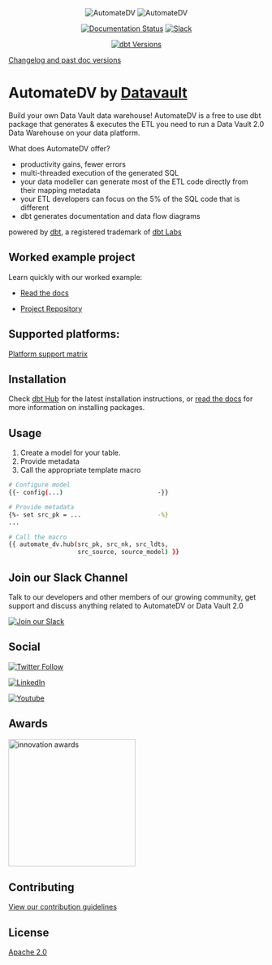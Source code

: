 <div align="center">
  <img src="https://user-images.githubusercontent.com/25080503/237990810-ab2e14cf-a449-47ac-8c72-6f0857816194.png#gh-light-mode-only" alt="AutomateDV">
  <img src="https://user-images.githubusercontent.com/25080503/237990915-6afbeba8-9e80-44cb-a57b-5b5966ab5c02.png#gh-dark-mode-only" alt="AutomateDV">

  [![Documentation Status](https://img.shields.io/badge/docs-stable-blue)](https://automate-dv.readthedocs.io/en/stable/?badge=stable)
  [![Slack](https://img.shields.io/badge/Slack-Join-yellow?style=flat&logo=slack)](https://join.slack.com/t/dbtvault/shared_invite/enQtODY5MTY3OTIyMzg2LWJlZDMyNzM4YzAzYjgzYTY0MTMzNTNjN2EyZDRjOTljYjY0NDYyYzEwMTlhODMzNGY3MmU2ODNhYWUxYmM2NjA)
</div>
<div align="center">
  
  [![dbt Versions](https://img.shields.io/badge/compatible%20dbt%20versions-%3E=1.4%20%3C=1.8.x-orange?logo=dbt)](https://automate-dv.readthedocs.io/en/latest/versions/)

</div>

[Changelog and past doc versions](https://automate-dv.readthedocs.io/en/latest/changelog/)

# AutomateDV by [Datavault](https://www.data-vault.com)

Build your own Data Vault data warehouse! AutomateDV is a free to use dbt package that generates & executes the ETL you need to run a Data Vault 2.0 Data Warehouse on your data platform.

What does AutomateDV offer?
- productivity gains, fewer errors
- multi-threaded execution of the generated SQL
- your data modeller can generate most of the ETL code directly from their mapping metadata
- your ETL developers can focus on the 5% of the SQL code that is different
- dbt generates documentation and data flow diagrams

powered by [dbt](https://www.getdbt.com/), a registered trademark of [dbt Labs](https://www.getdbt.com/dbt-labs/about-us/)

## Worked example project

Learn quickly with our worked example:

- [Read the docs](https://automate-dv.readthedocs.io/en/latest/worked_example/)

- [Project Repository](https://github.com/Datavault-UK/automate-dv-demo)

## Supported platforms:

[Platform support matrix](https://automate-dv.readthedocs.io/en/latest/platform_support/)

## Installation

Check [dbt Hub](https://hub.getdbt.com/Datavault-UK/automate_dv/latest/) for the latest installation instructions, 
or [read the docs](https://docs.getdbt.com/docs/build/packages) for more information on installing packages.

## Usage

1. Create a model for your table.
2. Provide metadata
3. Call the appropriate template macro

```bash
# Configure model
{{- config(...)                          -}}

# Provide metadata
{%- set src_pk = ...                     -%}
...

# Call the macro
{{ automate_dv.hub(src_pk, src_nk, src_ldts,
                   src_source, source_model) }}
```

## Join our Slack Channel

Talk to our developers and other members of our growing community, get support and discuss anything related to AutomateDV or Data Vault 2.0

[![Join our Slack](https://img.shields.io/badge/Slack-Join-yellow?style=flat&logo=slack)](https://join.slack.com/t/dbtvault/shared_invite/enQtODY5MTY3OTIyMzg2LWJlZDMyNzM4YzAzYjgzYTY0MTMzNTNjN2EyZDRjOTljYjY0NDYyYzEwMTlhODMzNGY3MmU2ODNhYWUxYmM2NjA)


## Social 

[![Twitter Follow](https://img.shields.io/badge/Twitter-1DA1F2?style=for-the-badge&logo=twitter&logoColor=white)](https://twitter.com/Automate_DV)

[![LinkedIn](https://img.shields.io/badge/LinkedIn-0077B5?style=for-the-badge&logo=linkedin&logoColor=white)](https://www.linkedin.com/showcase/automate-dv/)

[![Youtube](https://img.shields.io/badge/YouTube-FF0000?style=for-the-badge&logo=youtube&logoColor=white)](https://www.youtube.com/@AutomateDV)


## Awards

<p align="left">
  <a href="https://www.portsmouth.co.uk/business/first-ever-innovation-awards-wow-guests-in-portsmouth-with-stunning-displays-of-impressive-work-as-honours-are-handed-out-in-10-categories-3445796"> 
    <img src="https://user-images.githubusercontent.com/25080503/140721804-9257d5fd-5e95-4c45-ada2-bc17d8089534.png" alt="innovation awards" 
    width="250" />
  </a>
</p>

## Contributing
[View our contribution guidelines](CONTRIBUTING.md)

## License
[Apache 2.0](LICENSE)
